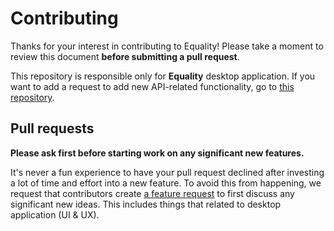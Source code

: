 # Contributing

Thanks for your interest in contributing to Equality! Please take a moment to review this document **before submitting a pull request**.

This repository is responsible only for **Equality** desktop application. If you want to add a request to add new API-related functionality, go to [this repository](https://github.com/indiebox/equality-api).

## Pull requests

**Please ask first before starting work on any significant new features.**

It's never a fun experience to have your pull request declined after investing a lot of time and effort into a new feature. To avoid this from happening, we request that contributors create [a feature request](https://github.com/indiebox/equality-desktop/discussions/new?category=ideas) to first discuss any significant new ideas. This includes things that related to desktop application (UI & UX).
